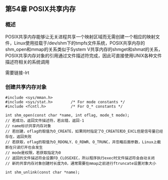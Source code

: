 ## 第54章 POSIX共享内存

### 概述

POSIX共享内存能够让无关进程共享一个映射区域而无需创建一个相应的映射文件，Linux使用挂载于/dev/shm下的tmpfs文件系统，POSIX共享内存的shm_open和mmap的关系类似于System V共享内存的shmget和shmat的关系，POSIX共享内存对象的引用通过文件描述符完成，因此可直接使用UNIX各种文件描述符相关的系统调用

需要链接-lrt

### 创建共享内存对象

```
#include <sys/mman.h>
#include <sys/stat.h>        /* For mode constants */
#include <fcntl.h>           /* For O_* constants */

int shm_open(const char *name, int oflag, mode_t mode);
// 若成功，返回文件描述符，若出错，返回-1
// name标识共享内存对象
// 若创建，oflag的取值为O_CREATE，如果同时指定了O_CREATE和O_EXCL但是信号量已经存在，返回失败
// 若获取，oflag的取值为O_RDONLY、O_RDWR、O_TRUNC，并忽略后面参数，Linux上截断在只读打开也会发生
// mode是权限，若获取指定为0
// 返回的文件描述符会设置FD_CLOSEXEC，所以程序执行exec时文件描述符会自动关闭
// 新的共享内存对象创建时长度为0，通常需要在mmap之前进行ftruncate设置对象大小
```







```
int shm_unlink(const char *name);

```

